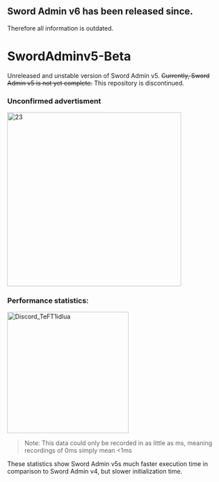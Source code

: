 ## Sword Admin v6 has been released since.
Therefore all information is outdated.
# SwordAdminv5-Beta
Unreleased and unstable version of Sword Admin v5.
~~Currently, Sword Admin v5 is not yet complete.~~
This repository is discontinued.

### Unconfirmed advertisment 

<img width="400" alt="23" src="https://i.imgur.com/A3qdS9N.png">

### Performance statistics:

<img width="279" alt="Discord_TeFT1idlua" src="https://user-images.githubusercontent.com/71954340/139178463-9e63d349-de4e-4a28-b49c-5a51ea7e4762.png">

> Note: This data could only be recorded in as little as ms, meaning recordings of 0ms simply mean <1ms

These statistics show Sword Admin v5s much faster execution time in comparison to Sword Admin v4, but slower initialization time.
